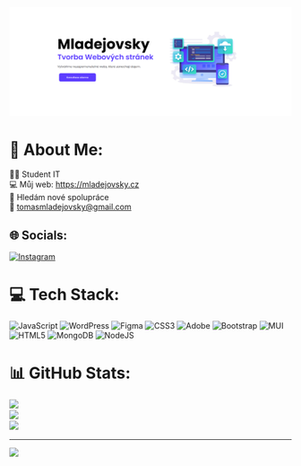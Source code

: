 ![logo](https://github.com/mladejovskyy/mladejovskyy/blob/main/Github%20banner.png)
# 💫 About Me:
👩‍💻 Student IT<br>💻 Můj web: https://mladejovsky.cz<br>🤝 Hledám nové spolupráce<br>📧 tomasmladejovsky@gmail.com


## 🌐 Socials:
[![Instagram](https://img.shields.io/badge/Instagram-%23E4405F.svg?logo=Instagram&logoColor=white)](https://instagram.com/tomas.mladejovsky) 

# 💻 Tech Stack:
![JavaScript](https://img.shields.io/badge/javascript-%23323330.svg?style=for-the-badge&logo=javascript&logoColor=%23F7DF1E) ![WordPress](https://img.shields.io/badge/WordPress-%23117AC9.svg?style=for-the-badge&logo=WordPress&logoColor=white) ![Figma](https://img.shields.io/badge/figma-%23F24E1E.svg?style=for-the-badge&logo=figma&logoColor=white) ![CSS3](https://img.shields.io/badge/css3-%231572B6.svg?style=for-the-badge&logo=css3&logoColor=white) ![Adobe](https://img.shields.io/badge/adobe-%23FF0000.svg?style=for-the-badge&logo=adobe&logoColor=white) ![Bootstrap](https://img.shields.io/badge/bootstrap-%238511FA.svg?style=for-the-badge&logo=bootstrap&logoColor=white) ![MUI](https://img.shields.io/badge/MUI-%230081CB.svg?style=for-the-badge&logo=mui&logoColor=white) ![HTML5](https://img.shields.io/badge/html5-%23E34F26.svg?style=for-the-badge&logo=html5&logoColor=white) ![MongoDB](https://img.shields.io/badge/MongoDB-%234ea94b.svg?style=for-the-badge&logo=mongodb&logoColor=white) ![NodeJS](https://img.shields.io/badge/node.js-6DA55F?style=for-the-badge&logo=node.js&logoColor=white)
# 📊 GitHub Stats:
![](https://github-readme-stats.vercel.app/api?username=mladejovskyy&theme=react&hide_border=true&include_all_commits=false&count_private=false)<br/>
![](https://github-readme-streak-stats.herokuapp.com/?user=mladejovskyy&theme=react&hide_border=true)<br/>
![](https://github-readme-stats.vercel.app/api/top-langs/?username=mladejovskyy&theme=react&hide_border=true&include_all_commits=false&count_private=false&layout=compact)

---
[![](https://visitcount.itsvg.in/api?id=mladejovskyy&icon=0&color=0)](https://visitcount.itsvg.in)

<!-- Proudly created with GPRM ( https://gprm.itsvg.in ) -->
